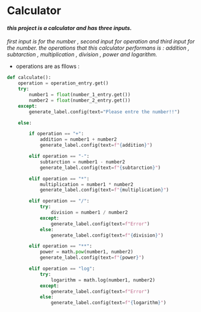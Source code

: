 # Calculator
#### *this project is a calculator and has three inputs.*
*first input is for the  number , second input for operation and third input for the number.*
*the operations that this calculator performans is : addition , subtarction , multiplication , division , power and logarithm.*

+ operations are as fllows :
```python
def calculate():
    operation = operation_entry.get()
    try:
        number1 = float(number_1_entry.get())
        number2 = float(number_2_entry.get())
    except:
        generate_label.config(text="Please entre the number!!")

    else:

        if operation == "+":
            addition = number1 + number2
            generate_label.config(text=f"{addition}")

        elif operation == "-":
            subtarction = number1 - number2
            generate_label.config(text=f"{subtarction}")

        elif operation == "*":
            multiplication = number1 * number2
            generate_label.config(text=f"{multiplication}")

        elif operation == "/":
            try:
                division = number1 / number2
            except:
                generate_label.config(text=f"Error")
            else:
                generate_label.config(text=f"{division}")

        elif operation == "**":
            power = math.pow(number1, number2)
            generate_label.config(text=f"{power}")

        elif operation == "log":
            try:
                logarithm = math.log(number1, number2)
            except:
                generate_label.config(text=f"Error")
            else:
                generate_label.config(text=f"{logarithm}")
```
